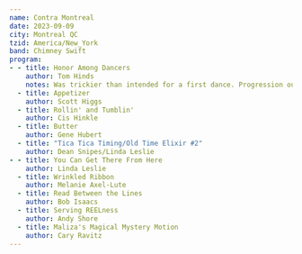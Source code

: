 ```yaml
---
name: Contra Montreal
date: 2023-09-09
city: Montreal QC
tzid: America/New_York
band: Chimney Swift
program:
- - title: Honor Among Dancers
    author: Tom Hinds
    notes: Was trickier than intended for a first dance. Progression out of LLFB
  - title: Appetizer
    author: Scott Higgs
  - title: Rollin' and Tumblin'
    author: Cis Hinkle
  - title: Butter
    author: Gene Hubert
  - title: "Tica Tica Timing/Old Time Elixir #2"
    author: Dean Snipes/Linda Leslie
- - title: You Can Get There From Here
    author: Linda Leslie
  - title: Wrinkled Ribbon
    author: Melanie Axel-Lute
  - title: Read Between the Lines
    author: Bob Isaacs
  - title: Serving REELness
    author: Andy Shore
  - title: Maliza's Magical Mystery Motion
    author: Cary Ravitz
---
```



